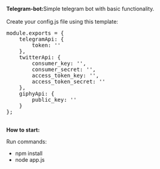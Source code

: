 <b>Telegram-bot:</b>Simple telegram bot with basic functionality.
</br>
</br>
Create your config.js file using this template:
<pre>
module.exports = {
    telegramApi: {
        token: ''
    },
    twitterApi: {
        consumer_key: '',
        consumer_secret: '',
        access_token_key: '',
        access_token_secret: ''
    },
    giphyApi: {
        public_key: ''
    }
};
</pre>
</br>
<b>How to start:</b>

Run commands:
<ul>
  <li>npm install</li>
  <li>node app.js</li>
</ul>
